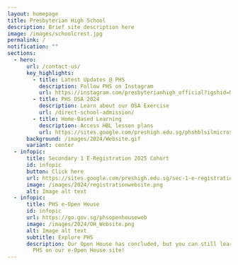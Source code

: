 ```yaml
---
layout: homepage
title: Presbyterian High School
description: Brief site description here
image: /images/schoolcrest.jpg
permalink: /
notification: ""
sections:
  - hero:
      url: /contact-us/
      key_highlights:
        - title: Latest Updates @ PHS
          description: Follow PHS on Instagram
          url: https://instagram.com/presbyterianhigh_official?igshid=NTc4MTIwNjQ2YQ==
        - title: PHS DSA 2024
          description: Learn about our DSA Exercise
          url: /direct-school-admission/
        - title: Home-Based Learning
          description: Access HBL lesson plans
          url: https://sites.google.com/preshigh.edu.sg/phshblsilmicrosite/home
      background: /images/2024/Website.gif
      variant: center
  - infopic:
      title: Secondary 1 E-Registration 2025 Cohort
      id: infopic
      button: Click here
      url: https://sites.google.com/preshigh.edu.sg/sec-1-e-registration
      image: /images/2024/registrationwebsite.png
      alt: Image alt text
  - infopic:
      title: PHS e-Open House
      id: infopic
      url: https://go.gov.sg/phsopenhouseweb
      image: /images/2024/OH_Website.png
      alt: Image alt text
      subtitle: Explore PHS
      description: Our Open House has concluded, but you can still learn more about
        PHS on our e-Open House site!
---
```


